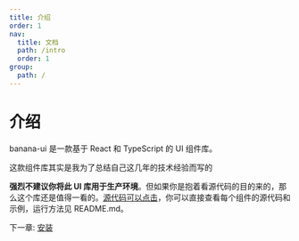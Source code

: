 ```yaml
---
title: 介绍
order: 1
nav:
  title: 文档
  path: /intro
  order: 1
group:
  path: /
---
```


# 介绍

banana-ui 是一款基于 React 和 TypeScript 的 UI 组件库。

这款组件库其实是我为了总结自己这几年的技术经验而写的

**强烈不建议你将此 UI 库用于生产环境**。但如果你是抱着看源代码的目的来的，那么这个库还是值得一看的。[源代码可以点击](https://github.com/Gy-coder/banana-ui)，你可以直接查看每个组件的源代码和示例，运行方法见 README.md。

下一章: [安装](./install.md)
